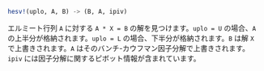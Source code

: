 ```julia
hesv!(uplo, A, B) -> (B, A, ipiv)
```

エルミート行列 `A` に対する `A * X = B` の解を見つけます。`uplo = U` の場合、`A` の上半分が格納されます。`uplo = L` の場合、下半分が格納されます。`B` は解 `X` で上書きされます。`A` はそのバンチ-カウフマン因子分解で上書きされます。`ipiv` には因子分解に関するピボット情報が含まれています。
